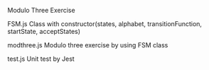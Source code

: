 Modulo Three Exercise

FSM.js
Class with constructor(states, alphabet, transitionFunction, startState, acceptStates)

modthree.js
Modulo three exercise by using FSM class

test.js
Unit test by Jest
